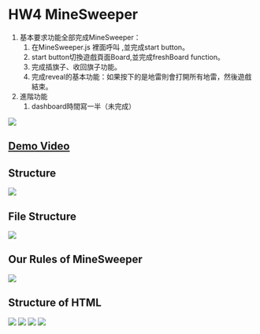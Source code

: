 # HW4 MineSweeper
1. 基本要求功能全部完成MineSweeper：
    1. 在MineSweeper.js 裡面呼叫 <HomePage/>,並完成start button。
    2. start button切換遊戲頁面Board,並完成freshBoard function。
    3. 完成插旗子、收回旗子功能。
    4. 完成reveal的基本功能：如果按下的是地雷則會打開所有地雷，然後遊戲結束。
2. 進階功能
    1. dashboard時間寫一半（未完成）



    
![](https://i.imgur.com/pfsPBRR.png)
## [Demo Video](https://www.youtube.com/watch?v=mDx4bi-rA-Q)

## Structure
![](https://i.imgur.com/noioyH8.png)

## File Structure
![](https://i.imgur.com/LQWxcXW.png)

## Our Rules of MineSweeper
![](https://i.imgur.com/1Di60VR.png)

## Structure of HTML
![](https://i.imgur.com/18fudrr.png)
![](https://i.imgur.com/nLgxGL2.png)
![](https://i.imgur.com/5TwVv4A.png)
![](https://i.imgur.com/BvhORok.png)
